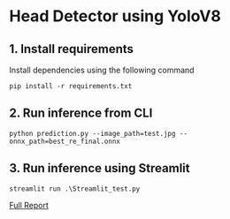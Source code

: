 # Head Detector using YoloV8

## 1. Install requirements

Install dependencies using the following command
```
pip install -r requirements.txt

```

## 2. Run inference from CLI
```
python prediction.py --image_path=test.jpg --onnx_path=best_re_final.onnx

```

## 3. Run inference using Streamlit
```
streamlit run .\Streamlit_test.py

```

[Full Report](https://github.com/AbelKidane-abita/Reports/blob/main/Report.ipynb)
